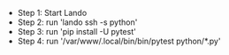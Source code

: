 - Step 1: Start Lando
- Step 2: run 'lando ssh -s python'
- Step 3: run 'pip install -U pytest'
- Step 4: run '/var/www/.local/bin/bin/pytest python/*.py'
